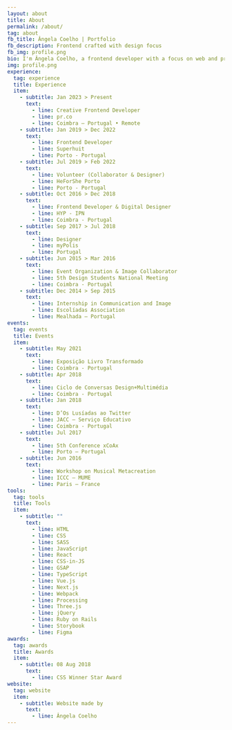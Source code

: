 ```yaml
---
layout: about
title: About
permalink: /about/
tag: about
fb_title: Ângela Coelho | Portfolio
fb_description: Frontend crafted with design focus
fb_img: profile.png
bio: I'm Ângela Coelho, a frontend developer with a focus on web and product development. I studied Design and Multimedia for five years at the University of Coimbra in Portugal, and I've been working as a frontend developer for the past few years. During this time, I always aim to bring a unique blend of creativity and technical expertise to my work. I thrive on bridging the gap between design and code, creating meaningful experiences that influence and shape the way we perceive and interact with information. Over the past few months, I have been working for a product company, where I actively contribute to creating engaging and intuitive digital experiences. My goals are to expand my knowledge in the field of frontend development and product development and to contribute with my skills to build innovative products that make a difference.
img: profile.png
experience:
  tag: experience
  title: Experience
  item:
    - subtitle: Jan 2023 > Present
      text:
        - line: Creative Frontend Developer
        - line: pr.co
        - line: Coimbra – Portugal • Remote
    - subtitle: Jan 2019 > Dec 2022
      text:
        - line: Frontend Developer
        - line: Superhuit
        - line: Porto - Portugal
    - subtitle: Jul 2019 > Feb 2022
      text:
        - line: Volunteer (Collaborator & Designer)
        - line: HeForShe Porto
        - line: Porto - Portugal
    - subtitle: Oct 2016 > Dec 2018
      text:
        - line: Frontend Developer & Digital Designer
        - line: HYP - IPN
        - line: Coimbra - Portugal
    - subtitle: Sep 2017 > Jul 2018
      text:
        - line: Designer
        - line: myPolis
        - line: Portugal
    - subtitle: Jun 2015 > Mar 2016
      text:
        - line: Event Organization & Image Collaborator
        - line: 5th Design Students National Meeting
        - line: Coimbra - Portugal
    - subtitle: Dec 2014 > Sep 2015
      text:
        - line: Internship in Communication and Image
        - line: Escolíadas Association
        - line: Mealhada – Portugal
events:
  tag: events
  title: Events
  item:
    - subtitle: May 2021
      text:
        - line: Exposição Livro Transformado
        - line: Coimbra - Portugal
    - subtitle: Apr 2018
      text:
        - line: Ciclo de Conversas Design+Multimédia
        - line: Coimbra - Portugal
    - subtitle: Jan 2018
      text:
        - line: D’Os Lusíadas ao Twitter
        - line: JACC – Serviço Educativo
        - line: Coimbra - Portugal
    - subtitle: Jul 2017
      text:
        - line: 5th Conference xCoAx
        - line: Porto – Portugal
    - subtitle: Jun 2016
      text:
        - line: Workshop on Musical Metacreation
        - line: ICCC – MUME
        - line: Paris – France
tools:
  tag: tools
  title: Tools
  item:
    - subtitle: ""
      text:
        - line: HTML
        - line: CSS
        - line: SASS
        - line: JavaScript
        - line: React
        - line: CSS-in-JS
        - line: GSAP
        - line: TypeScript
        - line: Vue.js
        - line: Next.js
        - line: Webpack
        - line: Processing
        - line: Three.js
        - line: jQuery
        - line: Ruby on Rails
        - line: Storybook
        - line: Figma
awards:
  tag: awards
  title: Awards
  item:
    - subtitle: 08 Aug 2018
      text:
        - line: CSS Winner Star Award
website:
  tag: website
  item:
    - subtitle: Website made by
      text:
        - line: Ângela Coelho
---
```

